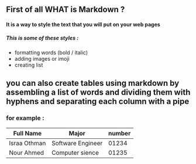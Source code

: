 
## First of all WHAT is Markdown ?
#### It is a way to style the text that you will put on your web pages 
##### This is some of these styles : 
- formatting words (bold / italic)
- adding images or imoji 
- creating list

## you can also create tables using markdown by assembling a list of words and dividing them with hyphens and separating each column with a pipe 
### for example :

Full Name  | Major | number  
------------ | ------------- | -------------
Israa Othman | Software Engineer | 01234
Nour Ahmed | Computer sience | 01235

## 
